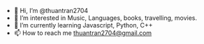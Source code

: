 - 👋 Hi, I’m @thuantran2704
- 👀 I’m interested in Music, Languages, books, travelling, movies.
- 🌱 I’m currently learning Javascript, Python, C++
- 📫 How to reach me thuantran2704@gmail.com
